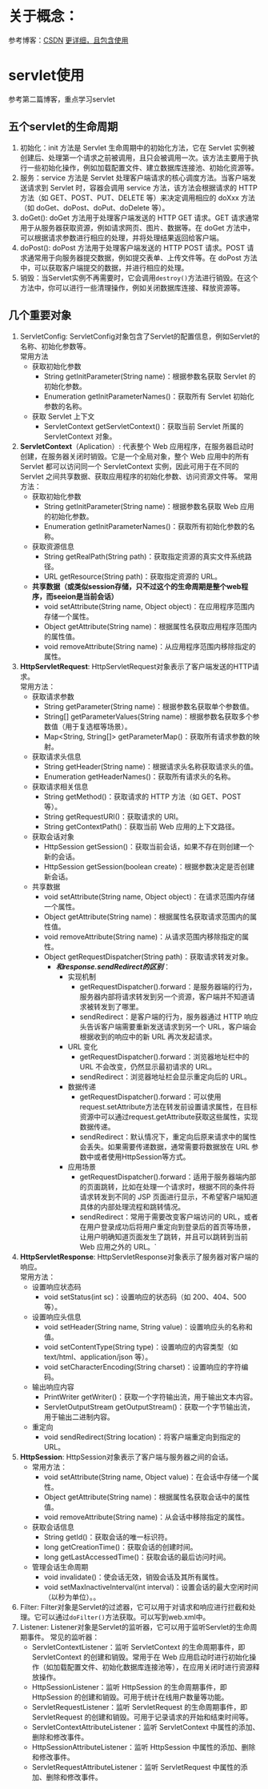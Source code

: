 # 关于概念：
参考博客：[CSDN](https://blog.csdn.net/zt15732625878/article/details/79951933?ops_request_misc=%257B%2522request%255Fid%2522%253A%25220c2ca8134146780b45a4d9eb5b57665e%2522%252C%2522scm%2522%253A%252220140713.130102334..%2522%257D&request_id=0c2ca8134146780b45a4d9eb5b57665e&biz_id=0&utm_medium=distribute.pc_search_result.none-task-blog-2~all~top_positive~default-1-79951933-null-null.142^v101^pc_search_result_base8&utm_term=jsp%2Bservlet&spm=1018.2226.3001.4187)
[更详细，且包含使用](https://blog.csdn.net/QAZJOU/article/details/135417998?ops_request_misc=%257B%2522request%255Fid%2522%253A%25220c2ca8134146780b45a4d9eb5b57665e%2522%252C%2522scm%2522%253A%252220140713.130102334..%2522%257D&request_id=0c2ca8134146780b45a4d9eb5b57665e&biz_id=0&utm_medium=distribute.pc_search_result.none-task-blog-2~all~sobaiduend~default-2-135417998-null-null.142^v101^pc_search_result_base8&utm_term=jsp%2Bservlet&spm=1018.2226.3001.4187)
# servlet使用
参考第二篇博客，重点学习servlet
## 五个servlet的生命周期
1. 初始化：init 方法是 Servlet 生命周期中的初始化方法，它在 Servlet 实例被创建后、处理第一个请求之前被调用，且只会被调用一次。该方法主要用于执行一些初始化操作，例如加载配置文件、建立数据库连接池、初始化资源等。
2. 服务：service 方法是 Servlet 处理客户端请求的核心调度方法。当客户端发送请求到 Servlet 时，容器会调用 service 方法，该方法会根据请求的 HTTP 方法（如 GET、POST、PUT、DELETE 等）来决定调用相应的 doXxx 方法（如 doGet、doPost、doPut、doDelete 等）。
3. doGet(): doGet 方法用于处理客户端发送的 HTTP GET 请求。GET 请求通常用于从服务器获取资源，例如请求网页、图片、数据等。在 doGet 方法中，可以根据请求参数进行相应的处理，并将处理结果返回给客户端。
4. doPost(): doPost 方法用于处理客户端发送的 HTTP POST 请求。POST 请求通常用于向服务器提交数据，例如提交表单、上传文件等。在 doPost 方法中，可以获取客户端提交的数据，并进行相应的处理。
5. 销毁：当Servlet实例不再需要时，它会调用`destroy()`方法进行销毁。在这个方法中，你可以进行一些清理操作，例如关闭数据库连接、释放资源等。
## 几个重要对象
1. ServletConfig: ServletConfig对象包含了Servlet的配置信息，例如Servlet的名称、初始化参数等。  
    常用方法
    - 获取初始化参数
      - String getInitParameter(String name)：根据参数名获取 Servlet 的初始化参数。
      - Enumeration<String> getInitParameterNames()：获取所有 Servlet 初始化参数的名称。
    - 获取 Servlet 上下文
      - ServletContext getServletContext()：获取当前 Servlet 所属的 ServletContext 对象。
2. **ServletContext**（Aplication）: 代表整个 Web 应用程序，在服务器启动时创建，在服务器关闭时销毁。它是一个全局对象，整个 Web 应用中的所有 Servlet 都可以访问同一个 ServletContext 实例，因此可用于在不同的 Servlet 之间共享数据、获取应用程序的初始化参数、访问资源文件等。
    常用方法：
    - 获取初始化参数
      - String getInitParameter(String name)：根据参数名获取 Web 应用的初始化参数。
      - Enumeration<String> getInitParameterNames()：获取所有初始化参数的名称。
    - 获取资源信息
      - String getRealPath(String path)：获取指定资源的真实文件系统路径。
      - URL getResource(String path)：获取指定资源的 URL。
    - **共享数据（或类似session存储，只不过这个的生命周期是整个web程序，而seeion是当前会话）**
      - void setAttribute(String name, Object object)：在应用程序范围内存储一个属性。
      - Object getAttribute(String name)：根据属性名获取应用程序范围内的属性值。
      - void removeAttribute(String name)：从应用程序范围内移除指定的属性。
3. **HttpServletRequest**: HttpServletRequest对象表示了客户端发送的HTTP请求。  
   常用方法：
   - 获取请求参数
     - String getParameter(String name)：根据参数名获取单个参数值。
     - String[] getParameterValues(String name)：根据参数名获取多个参数值（用于复选框等场景）。
     - Map<String, String[]> getParameterMap()：获取所有请求参数的映射。
   - 获取请求头信息
     - String getHeader(String name)：根据请求头名称获取请求头的值。
     - Enumeration<String> getHeaderNames()：获取所有请求头的名称。
   - 获取请求相关信息
     - String getMethod()：获取请求的 HTTP 方法（如 GET、POST 等）。
     - String getRequestURI()：获取请求的 URI。
     - String getContextPath()：获取当前 Web 应用的上下文路径。
   - 获取会话对象
     - HttpSession getSession()：获取当前会话，如果不存在则创建一个新的会话。
     - HttpSession getSession(boolean create)：根据参数决定是否创建新会话。
   - 共享数据
     - void setAttribute(String name, Object object)：在请求范围内存储一个属性。
     - Object getAttribute(String name)：根据属性名获取请求范围内的属性值。
     - void removeAttribute(String name)：从请求范围内移除指定的属性。
     - Object getRequestDispatcher(String path)：获取请求转发对象。
       - ***和response.sendRedirect的区别***：
          - 实现机制
            - getRequestDispatcher().forward：是服务器端的行为，服务器内部将请求转发到另一个资源，客户端并不知道请求被转发到了哪里。
            - sendRedirect：是客户端的行为，服务器通过 HTTP 响应头告诉客户端需要重新发送请求到另一个 URL，客户端会根据收到的响应中的新 URL 再次发起请求。
          - URL 变化
            - getRequestDispatcher().forward：浏览器地址栏中的 URL 不会改变，仍然显示最初请求的 URL。
            - sendRedirect：浏览器地址栏会显示重定向后的 URL。
          - 数据传递
            - getRequestDispatcher().forward：可以使用request.setAttribute方法在转发前设置请求属性，在目标资源中可以通过request.getAttribute获取这些属性，实现数据传递。
            - sendRedirect：默认情况下，重定向后原来请求中的属性会丢失。如果需要传递数据，通常需要将数据放在 URL 参数中或者使用HttpSession等方式。
          - 应用场景
            - getRequestDispatcher().forward：适用于服务器端内部的页面跳转，比如在处理一个请求时，根据不同的条件将请求转发到不同的 JSP 页面进行显示，不希望客户端知道具体的内部处理流程和跳转情况。
            - sendRedirect：常用于需要改变客户端访问的 URL，或者在用户登录成功后将用户重定向到登录后的首页等场景，让用户明确知道页面发生了跳转，并且可以跳转到当前 Web 应用之外的 URL。`
4. **HttpServletResponse**: HttpServletResponse对象表示了服务器对客户端的响应。  
    常用方法：
    - 设置响应状态码
      - void setStatus(int sc)：设置响应的状态码（如 200、404、500 等）。
    - 设置响应头信息
      - void setHeader(String name, String value)：设置响应头的名称和值。
      - void setContentType(String type)：设置响应的内容类型（如 text/html、application/json 等）。
      - void setCharacterEncoding(String charset)：设置响应的字符编码。
    - 输出响应内容  
      - PrintWriter getWriter()：获取一个字符输出流，用于输出文本内容。
      - ServletOutputStream getOutputStream()：获取一个字节输出流，用于输出二进制内容。  
    - 重定向
      - void sendRedirect(String location)：将客户端重定向到指定的 URL。
5. **HttpSession**: HttpSession对象表示了客户端与服务器之间的会话。
    - 常用方法：
      - void setAttribute(String name, Object value)：在会话中存储一个属性。
      - Object getAttribute(String name)：根据属性名获取会话中的属性值。
      - void removeAttribute(String name)：从会话中移除指定的属性。
    - 获取会话信息
      - String getId()：获取会话的唯一标识符。
      - long getCreationTime()：获取会话的创建时间。
      - long getLastAccessedTime()：获取会话的最后访问时间。
    - 管理会话生命周期
      - void invalidate()：使会话无效，销毁会话及其所有属性。
      - void setMaxInactiveInterval(int interval)：设置会话的最大空闲时间（以秒为单位）。。
6. Filter: Filter对象是Servlet的过滤器，它可以用于对请求和响应进行拦截和处理。它可以通过`doFilter()`方法获取。可以写到web.xml中。
7. Listener: Listener对象是Servlet的监听器，它可以用于监听Servlet的生命周期事件。
    常见的监听器：
    - ServletContextListener：监听 ServletContext 的生命周期事件，即 ServletContext 的创建和销毁。常用于在 Web 应用启动时进行初始化操作（如加载配置文件、初始化数据库连接池等），在应用关闭时进行资源释放操作。
    - HttpSessionListener：监听 HttpSession 的生命周期事件，即 HttpSession 的创建和销毁。可用于统计在线用户数量等功能。
    - ServletRequestListener：监听 ServletRequest 的生命周期事件，即 ServletRequest 的创建和销毁。可用于记录请求的开始和结束时间等。
    - ServletContextAttributeListener：监听 ServletContext 中属性的添加、删除和修改事件。
    - HttpSessionAttributeListener：监听 HttpSession 中属性的添加、删除和修改事件。
    - ServletRequestAttributeListener：监听 ServletRequest 中属性的添加、删除和修改事件。